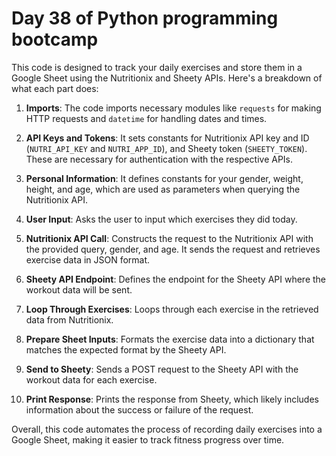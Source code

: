 # Day 38 of Python programming bootcamp

This code is designed to track your daily exercises and store them in a Google Sheet using the Nutritionix and Sheety APIs. Here's a breakdown of what each part does:

1. **Imports**: The code imports necessary modules like `requests` for making HTTP requests and `datetime` for handling dates and times.

2. **API Keys and Tokens**: It sets constants for Nutritionix API key and ID (`NUTRI_API_KEY` and `NUTRI_APP_ID`), and Sheety token (`SHEETY_TOKEN`). These are necessary for authentication with the respective APIs.

3. **Personal Information**: It defines constants for your gender, weight, height, and age, which are used as parameters when querying the Nutritionix API.

4. **User Input**: Asks the user to input which exercises they did today.

5. **Nutritionix API Call**: Constructs the request to the Nutritionix API with the provided query, gender, and age. It sends the request and retrieves exercise data in JSON format.

6. **Sheety API Endpoint**: Defines the endpoint for the Sheety API where the workout data will be sent.

7. **Loop Through Exercises**: Loops through each exercise in the retrieved data from Nutritionix.

8. **Prepare Sheet Inputs**: Formats the exercise data into a dictionary that matches the expected format by the Sheety API.

9. **Send to Sheety**: Sends a POST request to the Sheety API with the workout data for each exercise.

10. **Print Response**: Prints the response from Sheety, which likely includes information about the success or failure of the request.

Overall, this code automates the process of recording daily exercises into a Google Sheet, making it easier to track fitness progress over time.
